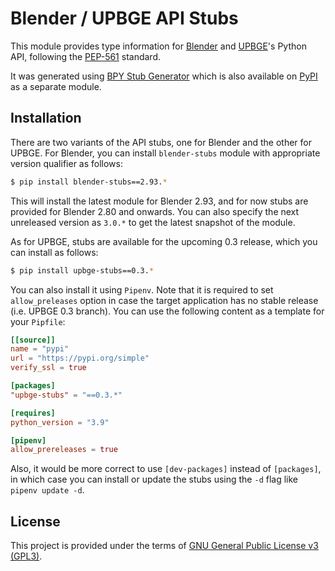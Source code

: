Blender / UPBGE API Stubs
=========================

This module provides type information for [Blender](https://www.blender.org) and 
[UPBGE](https://upbge.org)'s Python API, following the 
[PEP-561](https://www.python.org/dev/peps/pep-0561/) standard.

It was generated using [BPY Stub Generator](https://github.com/mysticfall/bpystubgen) which 
is also available on [PyPI](https://pypi.org/project/bpystubgen) as a separate module.

## Installation ##

There are two variants of the API stubs, one for Blender and the other for UPBGE. For Blender, 
you can install `blender-stubs` module with appropriate version qualifier as follows: 

```bash
$ pip install blender-stubs==2.93.*
```
This will install the latest module for Blender 2.93, and for now stubs are provided for Blender 
2.80 and onwards. You can also specify the next unreleased version as `3.0.*` to get the latest 
snapshot of the module.

As for UPBGE, stubs are available for the upcoming 0.3 release, which you can install as follows:

```bash
$ pip install upbge-stubs==0.3.*
```

You can also install it using `Pipenv`. Note that it is required to set `allow_preleases` option 
in case the target application has no stable release (i.e. UPBGE 0.3 branch). You can use the 
following content as a template for your `Pipfile`:

```toml
[[source]]
name = "pypi"
url = "https://pypi.org/simple"
verify_ssl = true

[packages]
"upbge-stubs" = "==0.3.*"

[requires]
python_version = "3.9"

[pipenv]
allow_prereleases = true
```
Also, it would be more correct to use `[dev-packages]` instead of `[packages]`, in which 
case you can install or update the stubs using the `-d` flag like `pipenv update -d`.  

## License ##

This project is provided under the terms of 
[GNU General Public License v3 (GPL3)](https://github.com/mysticfall/bpystubgen/blob/main/LICENSE).
